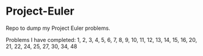 Project-Euler
=============

Repo to dump my Project Euler problems.

Problems I have completed:
1, 2, 3, 4, 5, 6, 7, 8, 9, 10, 11, 12, 13, 14, 15, 16, 20, 21, 22, 24, 25, 27, 30, 34, 48